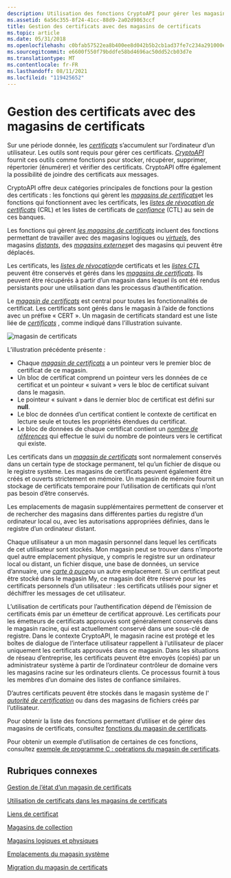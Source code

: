 ```yaml
---
description: Utilisation des fonctions CryptoAPI pour gérer les magasins de certificats et les certificats, les listes de révocation de certificats et les listes de certificats de confiance dans ces banques.
ms.assetid: 6a56c355-8f24-41cc-88d9-2a02d9863ccf
title: Gestion des certificats avec des magasins de certificats
ms.topic: article
ms.date: 05/31/2018
ms.openlocfilehash: c0bfab57522ea8b400ee8d042b5b2cb1ad37fe7c234a291000eb516b11a6be0a
ms.sourcegitcommit: e6600f550f79bddfe58bd4696ac50dd52cb03d7e
ms.translationtype: MT
ms.contentlocale: fr-FR
ms.lasthandoff: 08/11/2021
ms.locfileid: "119425652"
---
```

# <a name="managing-certificates-with-certificate-stores"></a>Gestion des certificats avec des magasins de certificats

Sur une période donnée, les [*certificats*](../secgloss/c-gly.md) s’accumulent sur l’ordinateur d’un utilisateur. Les outils sont requis pour gérer ces certificats. [*CryptoAPI*](../secgloss/c-gly.md) fournit ces outils comme fonctions pour stocker, récupérer, supprimer, répertorier (énumérer) et vérifier des certificats. CryptoAPI offre également la possibilité de joindre des certificats aux messages.

CryptoAPI offre deux catégories principales de fonctions pour la gestion des certificats : les fonctions qui gèrent les [*magasins de certificats*](../secgloss/c-gly.md)et les fonctions qui fonctionnent avec les certificats, les [*listes de révocation de certificats*](../secgloss/c-gly.md) (CRL) et les listes de certificats de [*confiance*](../secgloss/c-gly.md) (CTL) au sein de ces banques.

Les fonctions qui gèrent [*les magasins de certificats*](../secgloss/c-gly.md) incluent des fonctions permettant de travailler avec des magasins logiques ou [*virtuels*](../secgloss/v-gly.md), des magasins [*distants*](../secgloss/r-gly.md), des [*magasins externes*](../secgloss/e-gly.md)et des magasins qui peuvent être déplacés.

Les certificats, les [*listes de révocation*](../secgloss/c-gly.md)de certificats et les [*listes CTL*](../secgloss/c-gly.md) peuvent être conservés et gérés dans les [*magasins de certificats*](../secgloss/c-gly.md). Ils peuvent être récupérés à partir d’un magasin dans lequel ils ont été rendus persistants pour une utilisation dans les processus d’authentification.

Le [*magasin de certificats*](../secgloss/c-gly.md) est central pour toutes les fonctionnalités de certificat. Les certificats sont gérés dans le magasin à l’aide de fonctions avec un préfixe « CERT ». Un magasin de certificats standard est une liste liée de [*certificats*](../secgloss/c-gly.md) , comme indiqué dans l’illustration suivante.

![magasin de certificats](images/certstore1.png)

L’illustration précédente présente :

-   Chaque [*magasin de certificats*](../secgloss/c-gly.md) a un pointeur vers le premier bloc de certificat de ce magasin.
-   Un bloc de certificat comprend un pointeur vers les données de ce certificat et un pointeur « suivant » vers le bloc de certificat suivant dans le magasin.
-   Le pointeur « suivant » dans le dernier bloc de certificat est défini sur **null**.
-   Le bloc de données d’un certificat contient le contexte de certificat en lecture seule et toutes les propriétés étendues du certificat.
-   Le bloc de données de chaque certificat contient un [*nombre de références*](../secgloss/r-gly.md) qui effectue le suivi du nombre de pointeurs vers le certificat qui existe.

Les certificats dans un [*magasin de certificats*](../secgloss/c-gly.md) sont normalement conservés dans un certain type de stockage permanent, tel qu’un fichier de disque ou le registre système. Les magasins de certificats peuvent également être créés et ouverts strictement en mémoire. Un magasin de mémoire fournit un stockage de certificats temporaire pour l’utilisation de certificats qui n’ont pas besoin d’être conservés.

Les emplacements de magasin supplémentaires permettent de conserver et de rechercher des magasins dans différentes parties du registre d’un ordinateur local ou, avec les autorisations appropriées définies, dans le registre d’un ordinateur distant.

Chaque utilisateur a un mon magasin personnel dans lequel les certificats de cet utilisateur sont stockés. Mon magasin peut se trouver dans n’importe quel autre emplacement physique, y compris le registre sur un ordinateur local ou distant, un fichier disque, une base de données, un service d’annuaire, une [*carte à puce*](../secgloss/s-gly.md)ou un autre emplacement. Si un certificat peut être stocké dans le magasin My, ce magasin doit être réservé pour les certificats personnels d’un utilisateur : les certificats utilisés pour signer et déchiffrer les messages de cet utilisateur.

L’utilisation de certificats pour l’authentification dépend de l’émission de certificats émis par un émetteur de certificat approuvé. Les certificats pour les émetteurs de certificats approuvés sont généralement conservés dans le magasin racine, qui est actuellement conservé dans une sous-clé de registre. Dans le contexte CryptoAPI, le magasin racine est protégé et les boîtes de dialogue de l’interface utilisateur rappellent à l’utilisateur de placer uniquement les certificats approuvés dans ce magasin. Dans les situations de réseau d’entreprise, les certificats peuvent être envoyés (copiés) par un administrateur système à partir de l’ordinateur contrôleur de domaine vers les magasins racine sur les ordinateurs clients. Ce processus fournit à tous les membres d’un domaine des listes de confiance similaires.

D’autres certificats peuvent être stockés dans le magasin système de l' [*autorité de certification*](../secgloss/c-gly.md) ou dans des magasins de fichiers créés par l’utilisateur.

Pour obtenir la liste des fonctions permettant d’utiliser et de gérer des magasins de certificats, consultez [fonctions du magasin de certificats](cryptography-functions.md).

Pour obtenir un exemple d’utilisation de certaines de ces fonctions, consultez [exemple de programme C : opérations du magasin de certificats](example-c-program-certificate-store-operations.md).

## <a name="related-topics"></a>Rubriques connexes

<dl> <dt>

[Gestion de l’état d’un magasin de certificats](managing-a-certificate-store-state.md)
</dt> <dt>

[Utilisation de certificats dans les magasins de certificats](working-with-certificates-in-certificate-stores.md)
</dt> <dt>

[Liens de certificat](certificate-links.md)
</dt> <dt>

[Magasins de collection](collection-stores.md)
</dt> <dt>

[Magasins logiques et physiques](logical-and-physical-stores.md)
</dt> <dt>

[Emplacements du magasin système](system-store-locations.md)
</dt> <dt>

[Migration du magasin de certificats](certificate-store-migration.md)
</dt> </dl>

 

 
